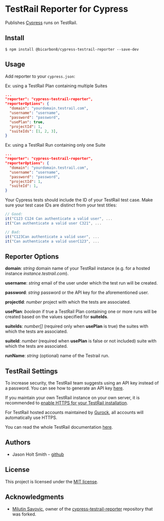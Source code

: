 # TestRail Reporter for Cypress

Publishes [Cypress](https://www.cypress.io/) runs on TestRail.

## Install

```shell
$ npm install @bicarbon8/cypress-testrail-reporter --save-dev
```

## Usage

Add reporter to your `cypress.json`:

Ex: using a TestRail Plan containing multiple Suites

```json
...
"reporter": "cypress-testrail-reporter",
"reporterOptions": {
  "domain": "yourdomain.testrail.com",
  "username": "username",
  "password": "password",
  "usePlan": true,
  "projectId": 1,
  "suiteIds": [1, 2, 3],
}
```

Ex: using a TestRail Run containing only one Suite

```json
...
"reporter": "cypress-testrail-reporter",
"reporterOptions": {
  "domain": "yourdomain.testrail.com",
  "username": "username",
  "password": "password",
  "projectId": 1,
  "suiteId": 1,
}
```

Your Cypress tests should include the ID of your TestRail test case. Make sure your test case IDs are distinct from your test titles:

```Javascript
// Good:
it("C123 C124 Can authenticate a valid user", ...
it("Can authenticate a valid user C321", ...

// Bad:
it("C123Can authenticate a valid user", ...
it("Can authenticate a valid userC123", ...
```

## Reporter Options

**domain**: _string_ domain name of your TestRail instance (e.g. for a hosted instance _instance.testrail.com_).

**username**: _string_ email of the user under which the test run will be created.

**password**: _string_ password or the API key for the aforementioned user.

**projectId**: _number_ project with which the tests are associated.

**usePlan**: _boolean_ if true a TestRail Plan containing one or more runs will be created based on the values specified for **suiteIds**.

**suiteIds**: _number[]_ (required only when **usePlan** is true) the suites with which the tests are associated.

**suiteId**: _number_ (required when **usePlan** is false or not included) suite with which the tests are associated.

**runName**: _string_ (optional) name of the Testrail run.

## TestRail Settings

To increase security, the TestRail team suggests using an API key instead of a password. You can see how to generate an API key [here](http://docs.gurock.com/testrail-api2/accessing#username_and_api_key).

If you maintain your own TestRail instance on your own server, it is recommended to [enable HTTPS for your TestRail installation](http://docs.gurock.com/testrail-admin/admin-securing#using_https).

For TestRail hosted accounts maintained by [Gurock](http://www.gurock.com/), all accounts will automatically use HTTPS.

You can read the whole TestRail documentation [here](http://docs.gurock.com/).

## Authors

* Jason Holt Smith - [github](https://github.com/bicarbon8)

## License

This project is licensed under the [MIT license](/LICENSE.md).

## Acknowledgments

* [Milutin Savovic](https://github.com/mickosav), owner of the [cypress-testrail-reporter](https://github.com/mickosav/cypress-testrail-reporter) repository that was forked.
